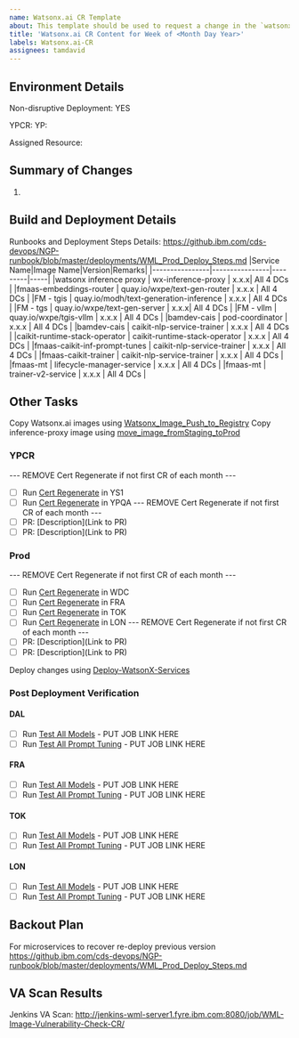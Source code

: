 ```yaml
---
name: Watsonx.ai CR Template
about: This template should be used to request a change in the `watsonx.ai` limits for specific instance IDs
title: 'Watsonx.ai CR Content for Week of <Month Day Year>'
labels: Watsonx.ai-CR
assignees: tamdavid
---
```


## Environment Details
Non-disruptive Deployment: YES

YPCR: <Month Day Year>
YP: <Month Day Year>

Assigned Resource: 

## Summary of Changes
1. 
## Build and Deployment Details

Runbooks and Deployment Steps Details: https://github.ibm.com/cds-devops/NGP-runbook/blob/master/deployments/WML_Prod_Deploy_Steps.md
|Service Name|Image Name|Version|Remarks|
|----------------|----------------|---------|-----|
|watsonx inference proxy       | wx-inference-proxy                     | x.x.x| All 4 DCs |
|fmaas-embeddings-router       | quay.io/wxpe/text-gen-router                         | x.x.x | All 4 DCs |
|FM - tgis                     | quay.io/modh/text-generation-inference | x.x.x | All 4 DCs |
|FM - tgs                      | quay.io/wxpe/text-gen-server | x.x.x| All 4 DCs |
|FM - vllm                     | quay.io/wxpe/tgis-vllm               | x.x.x | All 4 DCs |
|bamdev-cais                   | pod-coordinator                        | x.x.x | All 4 DCs |
|bamdev-cais                   | caikit-nlp-service-trainer             | x.x.x | All 4 DCs |
|caikit-runtime-stack-operator | caikit-runtime-stack-operator          | x.x.x | All 4 DCs |
|fmaas-caikit-inf-prompt-tunes | caikit-nlp-service-trainer             | x.x.x | All 4 DCs |
|fmaas-caikit-trainer          | caikit-nlp-service-trainer             | x.x.x | All 4 DCs |
|fmaas-mt                      | lifecycle-manager-service              | x.x.x | All 4 DCs |
|fmaas-mt                      | trainer-v2-service                     | x.x.x | All 4 DCs |

## Other Tasks

Copy Watsonx.ai images using [Watsonx_Image_Push_to_Registry](http://jenkins-wml-server1.fyre.ibm.com:8080/job/Watsonx_Image_Push_to_Registry/)
Copy inference-proxy image using [move_image_fromStaging_toProd](http://jenkins-wml-server1.fyre.ibm.com:8080/job/move_image_fromStaging_toProd/)

### YPCR
--- REMOVE Cert Regenerate if not first CR of each month ---
- [ ] Run [Cert Regenerate](https://hyc-wml-devops-team-jenkins.swg-devops.com/job/watsonx-cert-regenerate/) in YS1
- [ ] Run [Cert Regenerate](https://hyc-wml-devops-team-jenkins.swg-devops.com/job/watsonx-cert-regenerate/) in YPQA
--- REMOVE Cert Regenerate if not first CR of each month ---
- [ ] PR: [Description](Link to PR)
- [ ] PR: [Description](Link to PR)

### Prod
--- REMOVE Cert Regenerate if not first CR of each month ---
- [ ] Run [Cert Regenerate](https://hyc-wml-devops-team-jenkins.swg-devops.com/job/watsonx-cert-regenerate/) in WDC
- [ ] Run [Cert Regenerate](https://hyc-wml-devops-team-jenkins.swg-devops.com/job/watsonx-cert-regenerate/) in FRA
- [ ] Run [Cert Regenerate](https://hyc-wml-devops-team-jenkins.swg-devops.com/job/watsonx-cert-regenerate/) in TOK
- [ ] Run [Cert Regenerate](https://hyc-wml-devops-team-jenkins.swg-devops.com/job/watsonx-cert-regenerate/) in LON
--- REMOVE Cert Regenerate if not first CR of each month ---
- [ ] PR: [Description](Link to PR)
- [ ] PR: [Description](Link to PR)

Deploy changes using [Deploy-WatsonX-Services](https://hyc-wml-devops-team-jenkins.swg-devops.com/job/Deploy-WatsonX-Services/)

### Post Deployment Verification
#### DAL
- [ ] Run [Test All Models](https://hyc-wml-devops-team-jenkins.swg-devops.com/job/WatsonX-Test-All-Models/) - PUT JOB LINK HERE
- [ ] Run [Test All Prompt Tuning](https://hyc-wml-devops-team-jenkins.swg-devops.com/job/WatsonX-Test-All-Prompt-Tuning/) - PUT JOB LINK HERE
#### FRA
- [ ] Run [Test All Models](https://hyc-wml-devops-team-jenkins.swg-devops.com/job/WatsonX-Test-All-Models/) - PUT JOB LINK HERE
- [ ] Run [Test All Prompt Tuning](https://hyc-wml-devops-team-jenkins.swg-devops.com/job/WatsonX-Test-All-Prompt-Tuning/) - PUT JOB LINK HERE
#### TOK
- [ ] Run [Test All Models](https://hyc-wml-devops-team-jenkins.swg-devops.com/job/WatsonX-Test-All-Models/) - PUT JOB LINK HERE
- [ ] Run [Test All Prompt Tuning](https://hyc-wml-devops-team-jenkins.swg-devops.com/job/WatsonX-Test-All-Prompt-Tuning/) - PUT JOB LINK HERE
#### LON
- [ ] Run [Test All Models](https://hyc-wml-devops-team-jenkins.swg-devops.com/job/WatsonX-Test-All-Models/) - PUT JOB LINK HERE
- [ ] Run [Test All Prompt Tuning](https://hyc-wml-devops-team-jenkins.swg-devops.com/job/WatsonX-Test-All-Prompt-Tuning/) - PUT JOB LINK HERE

## Backout Plan

For microservices to recover re-deploy previous version https://github.ibm.com/cds-devops/NGP-runbook/blob/master/deployments/WML_Prod_Deploy_Steps.md

## VA Scan Results

Jenkins VA Scan: http://jenkins-wml-server1.fyre.ibm.com:8080/job/WML-Image-Vulnerability-Check-CR/
